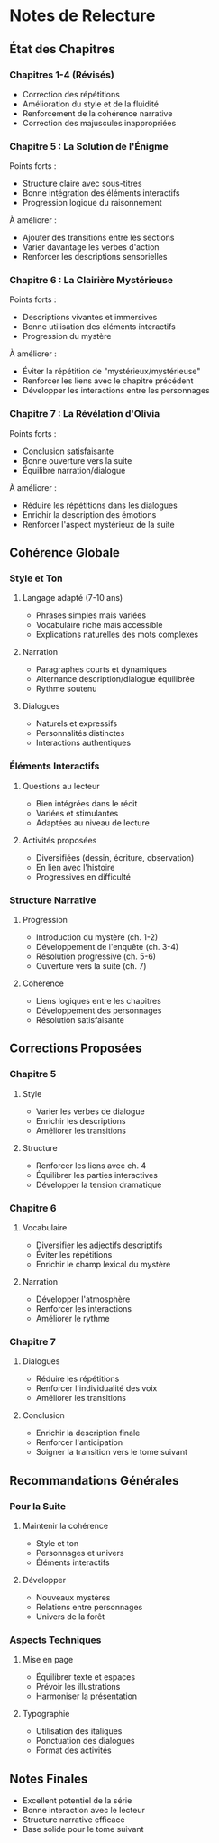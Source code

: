# Notes de Relecture

## État des Chapitres

### Chapitres 1-4 (Révisés)
- Correction des répétitions
- Amélioration du style et de la fluidité
- Renforcement de la cohérence narrative
- Correction des majuscules inappropriées

### Chapitre 5 : La Solution de l'Énigme
Points forts :
- Structure claire avec sous-titres
- Bonne intégration des éléments interactifs
- Progression logique du raisonnement

À améliorer :
- Ajouter des transitions entre les sections
- Varier davantage les verbes d'action
- Renforcer les descriptions sensorielles

### Chapitre 6 : La Clairière Mystérieuse
Points forts :
- Descriptions vivantes et immersives
- Bonne utilisation des éléments interactifs
- Progression du mystère

À améliorer :
- Éviter la répétition de "mystérieux/mystérieuse"
- Renforcer les liens avec le chapitre précédent
- Développer les interactions entre les personnages

### Chapitre 7 : La Révélation d'Olivia
Points forts :
- Conclusion satisfaisante
- Bonne ouverture vers la suite
- Équilibre narration/dialogue

À améliorer :
- Réduire les répétitions dans les dialogues
- Enrichir la description des émotions
- Renforcer l'aspect mystérieux de la suite

## Cohérence Globale

### Style et Ton
1. Langage adapté (7-10 ans)
   - Phrases simples mais variées
   - Vocabulaire riche mais accessible
   - Explications naturelles des mots complexes

2. Narration
   - Paragraphes courts et dynamiques
   - Alternance description/dialogue équilibrée
   - Rythme soutenu

3. Dialogues
   - Naturels et expressifs
   - Personnalités distinctes
   - Interactions authentiques

### Éléments Interactifs
1. Questions au lecteur
   - Bien intégrées dans le récit
   - Variées et stimulantes
   - Adaptées au niveau de lecture

2. Activités proposées
   - Diversifiées (dessin, écriture, observation)
   - En lien avec l'histoire
   - Progressives en difficulté

### Structure Narrative
1. Progression
   - Introduction du mystère (ch. 1-2)
   - Développement de l'enquête (ch. 3-4)
   - Résolution progressive (ch. 5-6)
   - Ouverture vers la suite (ch. 7)

2. Cohérence
   - Liens logiques entre les chapitres
   - Développement des personnages
   - Résolution satisfaisante

## Corrections Proposées

### Chapitre 5
1. Style
   - Varier les verbes de dialogue
   - Enrichir les descriptions
   - Améliorer les transitions

2. Structure
   - Renforcer les liens avec ch. 4
   - Équilibrer les parties interactives
   - Développer la tension dramatique

### Chapitre 6
1. Vocabulaire
   - Diversifier les adjectifs descriptifs
   - Éviter les répétitions
   - Enrichir le champ lexical du mystère

2. Narration
   - Développer l'atmosphère
   - Renforcer les interactions
   - Améliorer le rythme

### Chapitre 7
1. Dialogues
   - Réduire les répétitions
   - Renforcer l'individualité des voix
   - Améliorer les transitions

2. Conclusion
   - Enrichir la description finale
   - Renforcer l'anticipation
   - Soigner la transition vers le tome suivant

## Recommandations Générales

### Pour la Suite
1. Maintenir la cohérence
   - Style et ton
   - Personnages et univers
   - Éléments interactifs

2. Développer
   - Nouveaux mystères
   - Relations entre personnages
   - Univers de la forêt

### Aspects Techniques
1. Mise en page
   - Équilibrer texte et espaces
   - Prévoir les illustrations
   - Harmoniser la présentation

2. Typographie
   - Utilisation des italiques
   - Ponctuation des dialogues
   - Format des activités

## Notes Finales
- Excellent potentiel de la série
- Bonne interaction avec le lecteur
- Structure narrative efficace
- Base solide pour le tome suivant